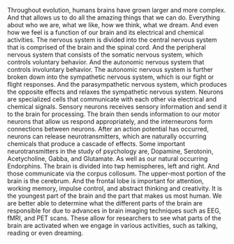 Throughout evolution, humans brains have grown larger and more complex. And
that allows us to do all the amazing things that we can do. Everything about
who we are, what we like, how we think, what we dream. And even how we feel is
a function of our brain and its electrical and chemical activities. The nervous
system is divided into the central nervous system that is comprised of the
brain and the spinal cord. And the peripheral nervous system that consists of
the somatic nervous system, which controls voluntary behavior. And the
autonomic nervous system that controls involuntary behavior. The autonomic
nervous system is further broken down into the sympathetic nervous system,
which is our fight or flight responses. And the parasympathetic nervous system,
which produces the opposite effects and relaxes the sympathetic nervous system.
Neurons are specialized cells that communicate with each other via electrical
and chemical signals. Sensory neurons receives sensory information and send it
to the brain for processing. The brain then sends information to our motor
neurons that allow us respond appropriately, and the interneurons form
connections between neurons. After an action potential has occurred, neurons
can release neurotransmitters, which are naturally occurring chemicals that
produce a cascade of effects. Some important neurotransmitters in the study of
psychology are, Dopamine, Serotonin, Acetycholine, Gabba, and Glutamate. As
well as our natural occurring Endorphins. The brain is divided into twp
hemispheres, left and right. And those communicate via the corpus collosum. The
upper-most portion of the brain is the cerebrum. And the frontal lobe is
important for attention, working memory, impulse control, and abstract thinking
and creativity. It is the youngest part of the brain and the part that makes us
most human. We are better able to determine what the different parts of the
brain are responsible for due to advances in brain imaging techniques such as
EEG, fMRI, and PET scans. These allow for researchers to see what parts of the
brain are activated when we engage in various activities, such as talking,
reading or even dreaming.
